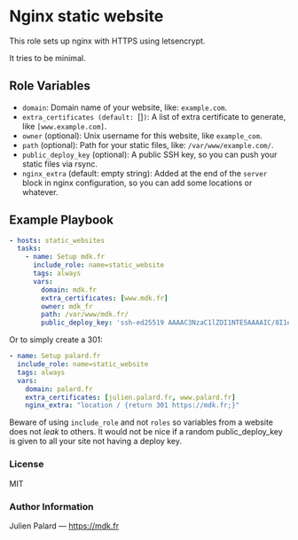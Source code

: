 # Nginx static website

This role sets up nginx with HTTPS using letsencrypt.

It tries to be minimal.


## Role Variables


- `domain`: Domain name of your website, like: `example.com`.
- `extra_certificates (default: `[]`)`: A list of extra certificate to generate, like `[www.example.com]`.
- `owner` (optional): Unix username for this website, like `example_com`.
- `path` (optional): Path for your static files, like: `/var/www/example.com/`.
- `public_deploy_key` (optional): A public SSH key, so you can push your static files via rsync.
- `nginx_extra` (default: empty string): Added at the end of the `server` block in nginx configuration, so you can add some locations or whatever.

## Example Playbook

```yaml
- hosts: static_websites
  tasks:
    - name: Setup mdk.fr
      include_role: name=static_website
      tags: always
      vars:
        domain: mdk.fr
        extra_certificates: [www.mdk.fr]
        owner: mdk_fr
        path: /var/www/mdk.fr/
        public_deploy_key: 'ssh-ed25519 AAAAC3NzaC1lZDI1NTE5AAAAIC/8I1ecV8EutLc+Qx6Q8b2RhzXMl9n23LznNlw+MQtM deploy'
```

Or to simply create a 301:

```yaml
- name: Setup palard.fr
  include_role: name=static_website
  tags: always
  vars:
    domain: palard.fr
    extra_certificates: [julien.palard.fr, www.palard.fr]
    nginx_extra: "location / {return 301 https://mdk.fr;}"
```

Beware of using `include_role` and not `roles` so variables from a
website does not *leak* to others. It would not be nice if a random
public_deploy_key is given to all your site not having a deploy key.


### License

MIT


### Author Information

Julien Palard — https://mdk.fr
